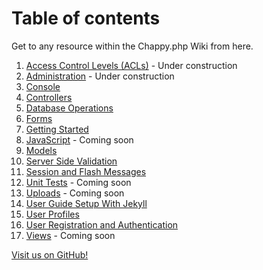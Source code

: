 # Table of contents
Get to any resource within the Chappy.php Wiki from here.

1. [Access Control Levels (ACLs)](https://chapmancbVCU.github.io/chappy-php/access_control_levels) - Under construction
2. [Administration](administration) - Under construction
3. [Console](https://chapmancbVCU.github.io/chappy-php/console)
4. [Controllers](https://chapmancbVCU.github.io/chappy-php/controllers)
5. [Database Operations](https://chapmancbVCU.github.io/chappy-php/database_operations)
6. [Forms](https://chapmancbVCU.github.io/chappy-php/forms)
7. [Getting Started](https://chapmancbVCU.github.io/chappy-php/getting_started)
8. [JavaScript](https://chapmancbVCU.github.io/chappy-php/javascript) - Coming soon
9. [Models](https://chapmancbVCU.github.io/chappy-php/models)
10. [Server Side Validation](https://chapmancbVCU.github.io/chappy-php/server_side_validation)
11. [Session and Flash Messages](https://chapmancbVCU.github.io/chappy-php/session_and_flash_messages)
12. [Unit Tests](https://chapmancbVCU.github.io/chappy-php/unit_tests) - Coming soon
13. [Uploads](https://chapmancbVCU.github.io/chappy-php/uploads) - Coming soon
14. [User Guide Setup With Jekyll](https://chapmancbVCU.github.io/chappy-php/jekyll-setup)
15. [User Profiles](https://chapmancbVCU.github.io/chappy-php/user_profiles)
16. [User Registration and Authentication](https://chapmancbVCU.github.io/chappy-php/user_registration_and_authentication)
17. [Views](https://chapmancbVCU.github.io/chappy-php/views) - Coming soon

[Visit us on GitHub!](https://github.com/chapmancbVCU/chappy-php)